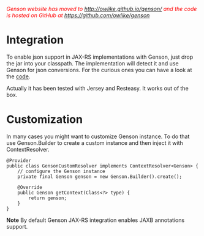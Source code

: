 _<font color='red'>Genson website has moved to <a href='http://owlike.github.io/genson/'>http://owlike.github.io/genson/</a> and the code is hosted on GitHub at <a href='https://github.com/owlike/genson'>https://github.com/owlike/genson</a></font>_

# Integration #
To enable json support in JAX-RS implementations with Genson, just drop the jar into your classpath. The implementation will detect it and use Genson for json conversions.
For the curious ones you can have a look at the [code](http://code.google.com/p/genson/source/browse/src/main/java/com/owlike/genson/ext/jaxrs/GensonJsonConverter.java).

Actually it has been tested with Jersey and Resteasy. It works out of the box.

# Customization #
In many cases you might want to customize Genson instance.
To do that use Genson.Builder to create a custom instance and then inject it with ContextResolver.

```
@Provider
public class GensonCustomResolver implements ContextResolver<Genson> {
    // configure the Genson instance
    private final Genson genson = new Genson.Builder().create();

    @Override
    public Genson getContext(Class<?> type) {
        return genson;
    }
}
```


**Note** By default Genson JAX-RS integration enables JAXB annotations support.